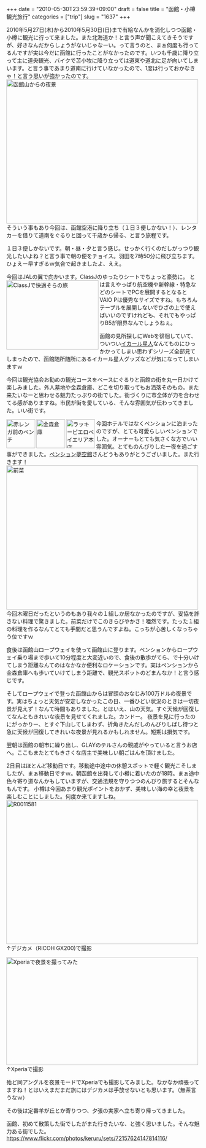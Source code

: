 +++
date = "2010-05-30T23:59:39+09:00"
draft = false
title = "函館・小樽観光旅行"
categories = ["trip"]
slug = "1637"
+++

2010年5月27日(木)から2010年5月30日(日)まで有給なんかを消化しつつ函館・小樽に観光に行って来ました。また北海道か！と言う声が聞こえてきそうですが、好きなんだからしょうがないじゃなーい。って言うのと、まぁ何度も行ってるんですが実は今だに函館に行ったことがなかったのです。いつも千歳に降り立って主に道央観光、バイクで苫小牧に降り立っては道東や道北に足が向いてしまいます。と言う事であまり道南に行けていなかったので、1度は行っておかなきゃ！と言う思いが強かったのです。
<a title="函館山からの夜景 by けるる, on Flickr" href="https://www.flickr.com/photos/keruru/4645174294/"><img src="https://farm5.static.flickr.com/4021/4645174294_bbe6efe4ee.jpg" alt="函館山からの夜景" width="500" height="375" /></a>
そういう事もあり今回は、函館空港に降り立ち（１日３便しかない！）、レンタカーを借りて道南をぐるりと回って千歳から帰る、と言う旅程です。

１日３便しかないです。朝・昼・夕と言う感じ。せっかく行くのだしがっつり観光したいよね？と言う事で朝の便をチョイス。羽田を7時50分に飛び立ちます。ひょえー早すぎるｗ気合で起きましたよ、ええ。
<!--more-->
今回はJALの翼で向かいます。ClassJのゆったりシートでちょっと豪勢に。
<a title="ClassJで快適そらの旅 by けるる, on Flickr" href="https://www.flickr.com/photos/keruru/4645089726/"><img src="https://farm5.static.flickr.com/4051/4645089726_f7edceae25_m.jpg" alt="ClassJで快適そらの旅" width="240" height="180" align="left" /></a>
とは言えやっぱり航空機や新幹線・特急などのシートでPCを展開するとなるとVAIO Pは優秀なサイズですね。もちろんテーブルを展開しないでひざの上で使えばいいのですけれども、それでもやっぱりB5が限界なんでしょうねぇ。

函館の見所探しにWebを徘徊していて、ついつい<a href="http://www.ika-r.com/">イカール星人</a>なんてものにひっかかってしまい思わずシリーズ全部見てしまったので、函館随所随所にあるイカール星人グッズなどが気になってしまいますｗ

今回は観光協会お勧めの観光コースをベースにぐるりと函館の街を丸一日かけて楽しみました。外人墓地や金森倉庫、どこを切り取ってもお洒落そのもの。また来たいなーと思わせる魅力たっぷりの街でした。街づくりに市全体が力を合わせてる感がありますね。市民が街を愛している、そんな雰囲気が伝わってきました。いい街です。

<a title="赤レンガ前のベンチ by けるる, on Flickr" href="https://www.flickr.com/photos/keruru/4644486867/"><img src="https://farm5.static.flickr.com/4038/4644486867_0558fdd43e_s.jpg" alt="赤レンガ前のベンチ" width="75" height="75" align="left" /></a><a title="金森倉庫 by けるる, on Flickr" href="https://www.flickr.com/photos/keruru/4645100372/"><img src="https://farm4.static.flickr.com/3344/4645100372_9c8f0ed053_s.jpg" alt="金森倉庫" width="75" height="75" align="left" /></a><a title="ラッキーピエロベイエリア本店 by けるる, on Flickr" href="https://www.flickr.com/photos/keruru/4645093550/"><img src="https://farm4.static.flickr.com/3356/4645093550_a399677e46_s.jpg" alt="ラッキーピエロベイエリア本店" width="75" height="75" align="left" /></a>今回ホテルではなくペンションに泊まったのですが、とても可愛らしいペンションでした。オーナーもとても気さくな方でいい雰囲気。とてものんびりした一夜を過ごす事ができました。<a href="http://ww6.et.tiki.ne.jp/~yumekukan/">ペンション夢空館</a>さんどうもありがとうございました。また行きます！
<a title="前菜 by けるる, on Flickr" href="https://www.flickr.com/photos/keruru/4645150548/"><img src="https://farm5.static.flickr.com/4071/4645150548_7ae4b8d745.jpg" alt="前菜" width="500" height="375" /></a>
今回木曜日だったというのもあり我々の１組しか居なかったのですが、妥協を許さない料理で驚きました。前菜だけでこのきらびやかさ！唖然です。たった１組の料理を作るなんてとても手間だと思うんですよね。こっちが心苦しくなっちゃう位ですｗ

食後は函館山ロープウェイを使って函館山に登ります。ペンションからロープウェイ乗り場まで歩いて10分程度と大変近いので、食後の散歩がてら、で十分いけてしまう距離なんてのはなかなか便利なロケーションです。実はペンションから金森倉庫へも歩いていけてしまう距離で、観光スポットのどまんなか！と言う感じです。

そしてロープウェイで登った函館山からは冒頭のおなじみ100万ドルの夜景です。実はちょっと天気が安定しなかったこの日、一番ひどい状況のときは一切夜景が見えず！なんて時間もありました。とはいえ、山の天気。すぐ天候が回復してなんともきれいな夜景を見せてくれました。カンドー。
夜景を見に行ったのにがっかりー、とすぐ下山してしまわず、折角きたんだしのんびりしばし待つと急に天候が回復してきれいな夜景が見れるかもしれません。短期は損気です。

翌朝は函館の朝市に繰り出し、GLAYのテルさんの親戚がやっていると言うお店へ。ここもまたとてもきさくな店主で美味しい朝ごはんを頂けました。

2日目はほとんど移動日です。移動途中途中の休憩スポットで軽く観光こそしましたが、まぁ移動日ですｗ。朝函館を出発して小樽に着いたのが18時。まぁ途中色々寄り道なんかもしていますが、交通法規を守りつつのんびり旅するとそんなもんです。
小樽は今回あまり観光ポイントをおかず、美味しい海の幸と夜景を楽しむことにしました。何度か来てますしね。
<a href="https://www.flickr.com/photos/keruru/4662864594/" title="R0011581 by けるる, on Flickr"><img src="https://farm5.static.flickr.com/4072/4662864594_4ffcf16152.jpg" width="500" height="375" alt="R0011581" /></a>
↑デジカメ（RICOH GX200)で撮影

<a href="https://www.flickr.com/photos/keruru/4655549118/" title="Xperiaで夜景を撮ってみた by けるる, on Flickr"><img src="https://farm5.static.flickr.com/4025/4655549118_6b18d79c4b.jpg" width="500" height="281" alt="Xperiaで夜景を撮ってみた" /></a>
↑Xperiaで撮影

殆ど同アングルを夜景モードでXperiaでも撮影してみました。なかなか頑張ってますね！とはいえまだまだ旅にはデジカメは手放せないとも思います。（無茶言うなｗ）

その後は定番羊が丘とか寄りつつ、夕張の実家へ立ち寄り帰ってきました。

函館、初めて散策した街でしたがまた行きたいな、と強く思いました。そんな魅力ある街でした。
<a href="https://www.flickr.com/photos/keruru/sets/72157624147814116/">https://www.flickr.com/photos/keruru/sets/72157624147814116/</a>

